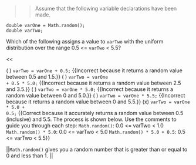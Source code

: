 >>Assume that the following variable declarations have been made.
<pre><code class="java language-java">double varOne = Math.random();
double varTwo;
</code></pre>
<p>Which of the following assigns a value to <code>varTwo</code> with the uniform distribution over the range 0.5 &lt;= <code>varTwo</code> &lt; 5.5?</p><<

( ) <code>varTwo = varOne + 0.5;</code> {{Incorrect because it returns a random value between 0.5 and 1.5.}}
( ) <code>varTwo = varOne + 0.5 * 5.0;</code> {{Incorrect because it returns a random value between 2.5 and 3.5.}}
( ) <code>varTwo = varOne * 5.0;</code> {{Incorrect because it returns a random value between 0 and 5.0.}}
( ) <code>varTwo = varOne * 5.5;</code> {{Incorrect because it returns a random value between 0 and 5.5.}}
(x) <code>varTwo = varOne * 5.0 + 0.5;</code> {{Correct because it accurately returns a random value between 0.5 (inclusive) and 5.5.
The process is shown below. Use the comments to guide you through each step:
<code>Math.random()</code>:             0.0 &lt;= varTwo &lt; 1.0
<code>Math.random() * 5.0</code>:       0.0 &lt;= varTwo &lt; 5.0
<code>Math.random() * 5.0 + 0.5</code>: 0.5 &lt;= varTwo &lt; 5.5}}

||<code>Math.random()</code> gives you a random number that is greater than or equal to 0 and less than 1. ||
